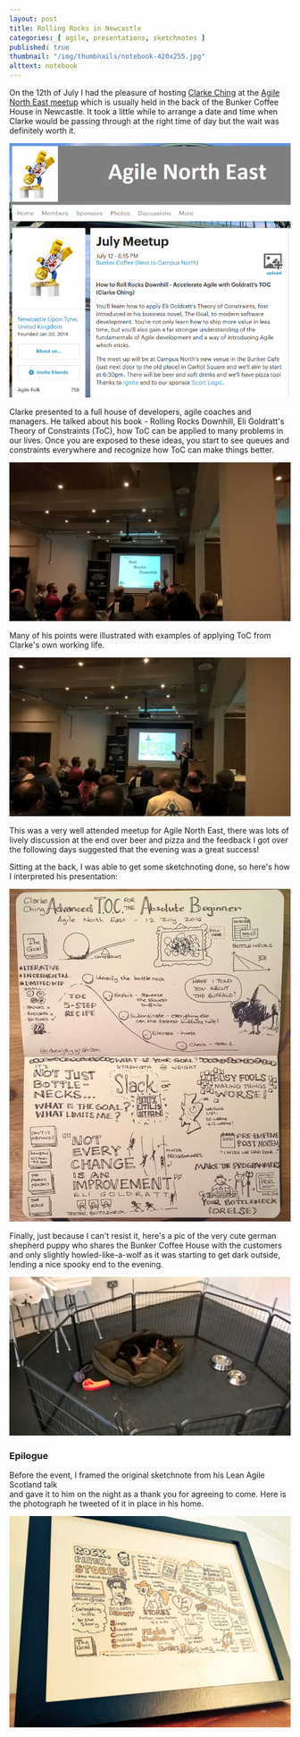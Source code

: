 ```yaml
---
layout: post
title: Rolling Rocks in Newcastle
categories: [ agile, presentations, sketchnotes ]
published: true
thumbnail: "/img/thumbnails/notebook-420x255.jpg"
alttext: notebook
---
```


On the 12th of July I had the pleasure of hosting <a href="http://rolls.rocks">Clarke Ching</a> 
at the <a href="http://www.meetup.com/Agile-North-East/">Agile North East meetup</a> which is 
usually held in the back of the Bunker Coffee House in Newcastle. It took a little while to 
arrange a date and time when Clarke would be passing through at the right time of day but 
the wait was definitely worth it. 

![meetup](/img/posts/rolling-rocks-in-newcastle/july-meetup.png)

Clarke presented to a full house of developers, agile coaches and managers. He talked about 
his book - Rolling Rocks Downhill, Eli Goldratt's Theory of Constraints (ToC), how ToC can be 
applied to many problems in our lives. Once you are exposed to these ideas, you 
start to see queues and constraints everywhere and recognize how ToC can make things better. 

<img src="/img/posts/rolling-rocks-in-newcastle/2016-07-12 18.33.04.jpg" alt="Rolling Rocks" class="u-max-full-width" />

Many of his points were illustrated with examples of applying ToC from Clarke's own working life. 

<img src="/img/posts/rolling-rocks-in-newcastle/2016-07-12 18.53.35.jpg" alt="Clarke Mid Presentation" class="u-max-full-width" />

This was a very well attended meetup for Agile North East, there was lots of lively discussion at the 
end over beer and pizza and the feedback I got over the following days suggested that the evening was a 
great success!

Sitting at the back, I was able to get some sketchnoting done, so here's how I interpreted his 
presentation:

<img src="/img/posts/rolling-rocks-in-newcastle/2016-07-13 23.05.32.jpg" alt="sketchnote" class="u-max-full-width" />

Finally, just because I can't resist it, here's a pic of the very cute german shepherd 
puppy who shares the Bunker Coffee House with the customers and only slightly howled-like-a-wolf 
as it was starting to get dark outside, lending a nice spooky end to the evening.

<img src="/img/posts/rolling-rocks-in-newcastle/2016-07-12 17.33.01.jpg" alt="puppy" class="u-max-full-width" />

### Epilogue

Before the event, I framed the original sketchnote from his Lean Agile Scotland talk  
and gave it to him on the night as a thank you for agreeing to come. Here is the photograph 
he tweeted of it in place in his home. 

![framed](/img/posts/rolling-rocks-in-newcastle/CnbMCS6XEAIkniW.jpg)

